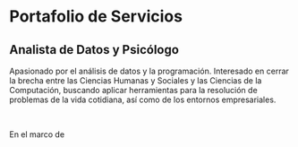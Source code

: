 <main>
    <h1>Portafolio de Servicios</h1>
    <h2>Analista de Datos y Psicólogo</h2>
    <p>
        Apasionado por el análisis de datos y la programación. Interesado en cerrar la brecha entre las Ciencias Humanas y Sociales y las Ciencias de la Computación, buscando aplicar herramientas para la resolución de problemas de la vida cotidiana, así como de los entornos empresariales.
    </p>
    <br>
    <p>
        En el marco de 
    </p>
</main>